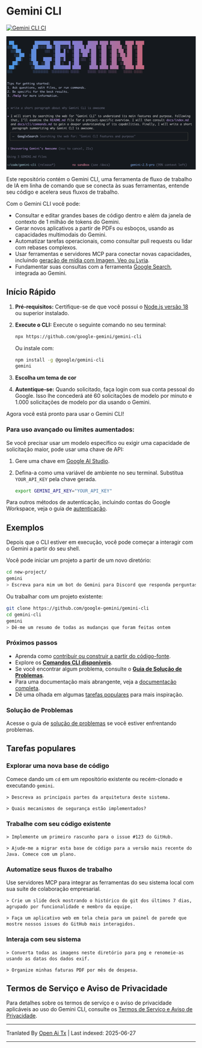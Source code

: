 # Gemini CLI

[![Gemini CLI CI](https://github.com/google-gemini/gemini-cli/actions/workflows/ci.yml/badge.svg)](https://github.com/google-gemini/gemini-cli/actions/workflows/ci.yml)

![Gemini CLI Screenshot](https://raw.githubusercontent.com/google-gemini/gemini-cli/main/docs/assets/gemini-screenshot.png)

Este repositório contém o Gemini CLI, uma ferramenta de fluxo de trabalho de IA em linha de comando que se conecta às suas ferramentas, entende seu código e acelera seus fluxos de trabalho.

Com o Gemini CLI você pode:

- Consultar e editar grandes bases de código dentro e além da janela de contexto de 1 milhão de tokens do Gemini.
- Gerar novos aplicativos a partir de PDFs ou esboços, usando as capacidades multimodais do Gemini.
- Automatizar tarefas operacionais, como consultar pull requests ou lidar com rebases complexos.
- Usar ferramentas e servidores MCP para conectar novas capacidades, incluindo [geração de mídia com Imagen, Veo ou Lyria](https://github.com/GoogleCloudPlatform/vertex-ai-creative-studio/tree/main/experiments/mcp-genmedia).
- Fundamentar suas consultas com a ferramenta [Google Search](https://ai.google.dev/gemini-api/docs/grounding), integrada ao Gemini.

## Início Rápido

1. **Pré-requisitos:** Certifique-se de que você possui o [Node.js versão 18](https://nodejs.org/en/download) ou superior instalado.
2. **Execute o CLI:** Execute o seguinte comando no seu terminal:

   ```bash
   npx https://github.com/google-gemini/gemini-cli
   ```

   Ou instale com:

   ```bash
   npm install -g @google/gemini-cli
   gemini
   ```

3. **Escolha um tema de cor**
4. **Autentique-se:** Quando solicitado, faça login com sua conta pessoal do Google. Isso lhe concederá até 60 solicitações de modelo por minuto e 1.000 solicitações de modelo por dia usando o Gemini.

Agora você está pronto para usar o Gemini CLI!

### Para uso avançado ou limites aumentados:

Se você precisar usar um modelo específico ou exigir uma capacidade de solicitação maior, pode usar uma chave de API:

1. Gere uma chave em [Google AI Studio](https://aistudio.google.com/apikey).
2. Defina-a como uma variável de ambiente no seu terminal. Substitua `YOUR_API_KEY` pela chave gerada.

   ```bash
   export GEMINI_API_KEY="YOUR_API_KEY"
   ```

Para outros métodos de autenticação, incluindo contas do Google Workspace, veja o guia de [autenticação](https://raw.githubusercontent.com/google-gemini/gemini-cli/main/docs/cli/authentication.md).

## Exemplos

Depois que o CLI estiver em execução, você pode começar a interagir com o Gemini a partir do seu shell.

Você pode iniciar um projeto a partir de um novo diretório:

```sh
cd new-project/
gemini
> Escreva para mim um bot do Gemini para Discord que responda perguntas usando um arquivo FAQ.md que eu vou fornecer
```

Ou trabalhar com um projeto existente:

```sh
git clone https://github.com/google-gemini/gemini-cli
cd gemini-cli
gemini
> Dê-me um resumo de todas as mudanças que foram feitas ontem
```

### Próximos passos

- Aprenda como [contribuir ou construir a partir do código-fonte](https://raw.githubusercontent.com/google-gemini/gemini-cli/main/CONTRIBUTING.md).
- Explore os **[Comandos CLI disponíveis](https://raw.githubusercontent.com/google-gemini/gemini-cli/main/docs/cli/commands.md)**.
- Se você encontrar algum problema, consulte o **[Guia de Solução de Problemas](https://raw.githubusercontent.com/google-gemini/gemini-cli/main/docs/troubleshooting.md)**.
- Para uma documentação mais abrangente, veja a [documentação completa](https://raw.githubusercontent.com/google-gemini/gemini-cli/main/docs/index.md).
- Dê uma olhada em algumas [tarefas populares](#tarefas-populares) para mais inspiração.

### Solução de Problemas

Acesse o guia de [solução de problemas](https://raw.githubusercontent.com/google-gemini/gemini-cli/main/docs/troubleshooting.md) se você estiver enfrentando problemas.

## Tarefas populares

### Explorar uma nova base de código

Comece dando um `cd` em um repositório existente ou recém-clonado e executando `gemini`.

```text
> Descreva as principais partes da arquitetura deste sistema.
```

```text
> Quais mecanismos de segurança estão implementados?
```

### Trabalhe com seu código existente

```text
> Implemente um primeiro rascunho para o issue #123 do GitHub.
```

```text
> Ajude-me a migrar esta base de código para a versão mais recente do Java. Comece com um plano.
```

### Automatize seus fluxos de trabalho

Use servidores MCP para integrar as ferramentas do seu sistema local com sua suíte de colaboração empresarial.

```text
> Crie um slide deck mostrando o histórico do git dos últimos 7 dias, agrupado por funcionalidade e membro da equipe.
```

```text
> Faça um aplicativo web em tela cheia para um painel de parede que mostre nossos issues do GitHub mais interagidos.
```

### Interaja com seu sistema

```text
> Converta todas as imagens neste diretório para png e renomeie-as usando as datas dos dados exif.
```

```text
> Organize minhas faturas PDF por mês de despesa.
```

## Termos de Serviço e Aviso de Privacidade

Para detalhes sobre os termos de serviço e o aviso de privacidade aplicáveis ao uso do Gemini CLI, consulte os [Termos de Serviço e Aviso de Privacidade](https://raw.githubusercontent.com/google-gemini/gemini-cli/main/docs/tos-privacy.md).


---


Tranlated By [Open Ai Tx](https://github.com/OpenAiTx/OpenAiTx) | Last indexed: 2025-06-27


---